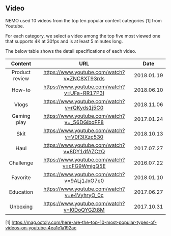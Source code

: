 ## Video

NEMO used 10 videos from the top ten popular content categories [1] from Youtube.

For each category, we select a video among the top five most viewed one that supports 4K at 30fps and is at least 5 minutes long.

The below table shows the detail specifications of each video.

| Content       | URL  | Date |
|:-------------:|:-------------:|:-----:|
| Product review | https://www.youtube.com/watch?v=ZNC8XT93rds | 2018.01.19 |
| How-to | https://www.youtube.com/watch?v=UFa-RR17P3I | 2018.06.10 |
| Vlogs | https://www.youtube.com/watch?v=rQKyds1j5C0 | 2018.11.06 |
| Gaming play | https://www.youtube.com/watch?v=_56DGiboFF8 | 2017.01.24 |
| Skit | https://www.youtube.com/watch?v=V0f3IXzc530 | 2018.10.13 |
| Haul | https://www.youtube.com/watch?v=8DY1dfAZCzQ | 2017.07.27 |
| Challenge | https://www.youtube.com/watch?v=cFG9WmigQ5E | 2016.07.22 |
| Favorite | https://www.youtube.com/watch?v=9ALj1JxO7e0 | 2018.01.10 |
| Education | https://www.youtube.com/watch?v=e4VyhryO_0c | 2017.06.27 |
|Unboxing | https://www.youtube.com/watch?v=l0DoQYGZt8M | 2017.10.31 |

[1] https://mag.octoly.com/here-are-the-top-10-most-popular-types-of-videos-on-youtube-4ea1e1a192ac
